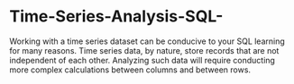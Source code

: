 # Time-Series-Analysis-SQL-
Working with a time series dataset can be conducive to your SQL learning for many reasons.
Time series data, by nature, store records that are not independent of each other. Analyzing such data will require conducting more complex calculations between columns and between rows.
